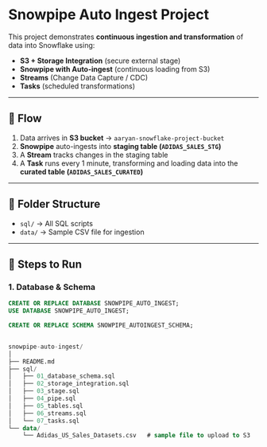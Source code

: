 # Snowpipe Auto Ingest Project

This project demonstrates **continuous ingestion and transformation** of data into Snowflake using:

- **S3 + Storage Integration** (secure external stage)
- **Snowpipe with Auto-ingest** (continuous loading from S3)
- **Streams** (Change Data Capture / CDC)
- **Tasks** (scheduled transformations)

---

## 📌 Flow
1. Data arrives in **S3 bucket** → `aaryan-snowflake-project-bucket`
2. **Snowpipe** auto-ingests into **staging table (`ADIDAS_SALES_STG`)**
3. A **Stream** tracks changes in the staging table
4. A **Task** runs every 1 minute, transforming and loading data into the **curated table (`ADIDAS_SALES_CURATED`)**

---

## 📂 Folder Structure
- `sql/` → All SQL scripts
- `data/` → Sample CSV file for ingestion

---

## 🚀 Steps to Run

### 1. Database & Schema
```sql
CREATE OR REPLACE DATABASE SNOWPIPE_AUTO_INGEST;
USE DATABASE SNOWPIPE_AUTO_INGEST;

CREATE OR REPLACE SCHEMA SNOWPIPE_AUTOINGEST_SCHEMA;


snowpipe-auto-ingest/
│
├── README.md
├── sql/
│   ├── 01_database_schema.sql
│   ├── 02_storage_integration.sql
│   ├── 03_stage.sql
│   ├── 04_pipe.sql
│   ├── 05_tables.sql
│   ├── 06_streams.sql
│   └── 07_tasks.sql
└── data/
    └── Adidas_US_Sales_Datasets.csv   # sample file to upload to S3

